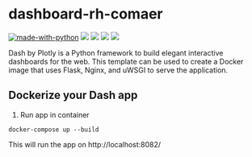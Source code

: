 # dashboard-rh-comaer

[![made-with-python](https://img.shields.io/badge/Made%20with-Python-1f425f.svg)](https://www.python.org/)
<a href="#backers" alt="Last Commit">
<img src="https://img.shields.io/github/last-commit/aguiardafa/dashboard-rh-comaer" /></a>
<a href="https://github.com/aguiardafa/dashboard-rh-comaer/pulse" alt="Activity">
<img src="https://img.shields.io/github/commit-activity/y/aguiardafa/dashboard-rh-comaer" /></a>
<a href="#backers" alt="Repository Size">
<img src="https://img.shields.io/github/repo-size/aguiardafa/dashboard-rh-comaer" /></a>
<a href="#backers" alt="License MIT">
<img src="https://img.shields.io/badge/license-MIT-green" /></a>

Dash by Plotly is a Python framework to build elegant interactive dashboards for the web. This template can be used to create a Docker image that uses Flask, Nginx, and uWSGI to serve the application.

## Dockerize your Dash app

1. Run app in container
```
docker-compose up --build
```

This will run the app on http://localhost:8082/
